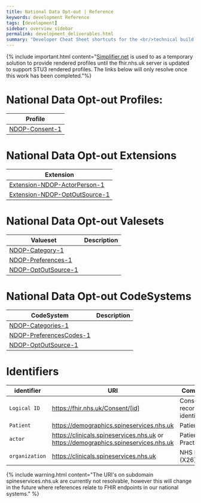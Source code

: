 ```yaml
---
title: National Data Opt-out | Reference
keywords: development Reference
tags: [development]
sidebar: overview_sidebar
permalink: development_deliverables.html
summary: "Developer Cheat Sheet shortcuts for the <br/>technical build of National Data Opt-out API."
---
```


{% include important.html content="[Simplifier.net](https://simplifier.net/NOOM/~introduction) is used to as a temporary solution to provide rendered profiles until the fhir.nhs.uk server is updated to support STU3 rendered profiles. The links below will only resolve once this work has been completed."%}

# National Data Opt-out Profiles:

|Profile| 
|-------|
| [NDOP-Consent-1](https://fhir.nhs.uk/STU3/StructureDefinition/NDOP-Consent-1) | 

# National Data Opt-out Extensions

|Extension|
|---------|
| [Extension-NDOP-ActorPerson-1](https://fhir.nhs.uk/STU3/StructureDefinition/Extension-NDOP-ActorPerson-1)|
| [Extension-NDOP-OptOutSource-1](https://fhir.nhs.uk/STU3/StructureDefinition/Extension-NDOP-OptOutSource-1)|


# National Data Opt-out Valesets

|Valueset|Description|
|-------|-----------|
|[NDOP-Category-1](https://fhir.nhs.uk/STU3/ValueSet/NDOP-Category-1)|
|[NDOP-Preferences-1](https://fhir.nhs.uk/STU3/ValueSet/NDOP-Preferences-1)|
|[NDOP-OptOutSource-1](https://fhir.nhs.uk/STU3/ValueSet/NDOP-OptOutSource-1)|

# National Data Opt-out CodeSystems

|CodeSystem|Description|
|-------|-----------|
|[NDOP-Categories-1](https://fhir.nhs.uk/STU3/CodeSystem/NDOP-Categories-1)|
|[NDOP-PreferencesCodes-1](https://fhir.nhs.uk/STU3/CodeSystem/NDOP-PreferenceCodes-1)|
|[NDOP-OptOutSource-1](https://fhir.nhs.uk/STU3/CodeSystem/NDOP-OptOutSource-1)|

# Identifiers #

| identifier | URI | Comment |
|--------------------------------------------|----------|----|
| `Logical ID` | https://fhir.nhs.uk/Consent/[id] | Consent record identifier |
| `Patient` | https://demographics.spineservices.nhs.uk | Patient |
|`actor`|https://clinicals.spineservices.nhs.uk or https://demographics.spineservices.nhs.uk | Patient or Practitioner|
|`organization`|https://clinicals.spineservices.nhs.uk |NHS Digital (X26)|


{% include warning.html content="The URI's on subdomain spineservices.nhs.uk are currently not resolvable, however this will change in the future where references relate to FHIR endpoints in our national systems." %}